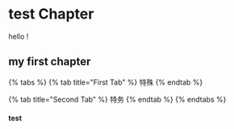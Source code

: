# test Chapter

hello !

## my first chapter

{% tabs %}
{% tab title="First Tab" %}
特殊
{% endtab %}

{% tab title="Second Tab" %}
特务
{% endtab %}
{% endtabs %}

#### test

